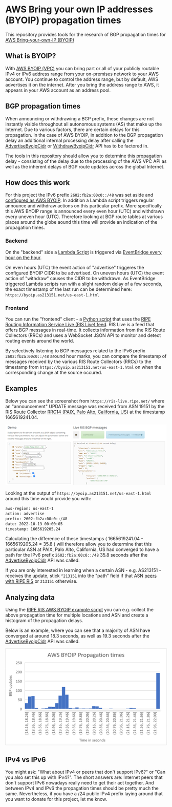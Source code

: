 # AWS Bring your own IP addresses (BYOIP) propagation times 
This repository provides tools for the research of BGP propagation times for [AWS Bring-your-own-IP (BYOIP)](https://docs.aws.amazon.com/AWSEC2/latest/UserGuide/ec2-byoip.html)

## What is BYOIP?
With [AWS BYOIP (VPC)](https://docs.aws.amazon.com/AWSEC2/latest/UserGuide/ec2-byoip.html) you can bring part or all of your publicly routable IPv4 or IPv6 address range from your on-premises network to your AWS account. You continue to control the address range, but by default, AWS advertises it on the internet. After you bring the address range to AWS, it appears in your AWS account as an address pool.

## BGP propagation times
When announcing or withdrawing a BGP prefix, these changes are not instantly visible throughout all autonomous systems (AS) that make up the Internet. Due to various factors, there are certain delays for this propagation. In the case of AWS BYOIP, in addition to the BGP propagation delay an additional internal processing delay after calling the [AdvertiseByoipCidr](https://docs.aws.amazon.com/AWSEC2/latest/APIReference/API_AdvertiseByoipCidr.html) or [WithdrawByoipCidr](https://docs.aws.amazon.com/AWSEC2/latest/APIReference/API_WithdrawByoipCidr.html) API has to be factored in. 

The tools in this repository should allow you to determine this propagation delay - consisting of the delay due to the processing of the AWS VPC API as well as the inherent delays of BGP route updates across the global Internet. 

## How does this work
For this project the IPv6 prefix ```2602:fb2a:00c0::/48``` was set aside and [configured as AWS BYOIP](https://www.edge-cloud.net/2022/07/19/hands-on-with-aws-byoip/). In addition a Lambda script triggers regular announce and withdraw actions on this particular prefix. 
More specifically this AWS BYOIP range is announced every even hour (UTC) and withdrawn every uneven hour (UTC). Therefore looking at BGP route tables at various places around the globe aound this time will provide an indication of the propagation times. 

### Backend
On the "backend" side a [Lambda Script](https://github.com/chriselsen/AWS-BYOIP-Propagation/blob/main/backend/LambdaAnnounceWithdrawBYOIP.py) is triggered via [EventBridge every hour on the hour](https://docs.aws.amazon.com/lambda/latest/dg/services-cloudwatchevents-expressions.html). 

On even hours (UTC) the event action of "advertise" triggeres the configured BYOIP CIDR to be advertised. 
On uneven hours (UTC) the event action of "withdraw" causes the CIDR to be withdrawn.
As EventBridge triggered Lambda scripts run with a slight random delay of a few seconds, the exact timestamp of the last run
can be determined here: ```https://byoip.as213151.net/us-east-1.html```

### Frontend
You can run the "frontend" client - a [Python script](https://github.com/chriselsen/AWS-BYOIP-Propagation/blob/main/scripts/ripe-ris-byoip-client.py) that uses the [RIPE Routing Information Service Live (RIS Live) feed](https://ris-live.ripe.net/). RIS Live is a feed that offers BGP messages in real-time. It collects information from the RIS Route Collectors (RRCs) and uses a WebSocket JSON API to monitor and detect routing events around the world.

By selectively listening to BGP messages related to the IPv6 prefix ```2602:fb2a:00c0::/48``` around hour marks, you can compare the timestamp of messages received by the various RIS Route Collectors (RRCs) to the timestamp from ```https://byoip.as213151.net/us-east-1.html``` on when the corresponding change at the source occured. 

## Examples

Below you can see the screenshot from ```https://ris-live.ripe.net/``` where an "announcement" UPDATE message was received from ASN 19151 by the RIS Route Collector [RRC14 (PAIX, Palo Alto, California, US)](https://www.ris.ripe.net/peerlist/rrc14.shtml) at the timestamp 1665619241.04. 

![](https://raw.githubusercontent.com/chriselsen/AWS-BYOIP-Propagation/main/examples/BYOIP-RIPE-RIS-Output.png)

Looking at the output of ```https://byoip.as213151.net/us-east-1.html``` around this time would provide you with:
```
aws-region: us-east-1
action: advertise
prefix: 2602:fb2a:00c0::/48
date: 2022-10-13 00:00:05
timestamp: 1665619205.24
```

Calculating the difference of these timestamps ( 1665619241.04 - 1665619205.24 = 35.8 ) will therefore allow you to determine that this particular ASN at PAIX, Palo Alto, California, US had converged to have a path for the IPv6 prefix ```2602:fb2a:00c0::/48``` 35.8 seconds after the [AdvertiseByoipCidr](https://docs.aws.amazon.com/AWSEC2/latest/APIReference/API_AdvertiseByoipCidr.html) API was called.

If you are only interested in learning when a certain ASN - e.g. AS213151 - receives the update, stick ```^213151``` into the "path" field if that ASN [peers with RIPE RIS](https://www.ris.ripe.net/peerlist/all.shtml) or ```213151``` otherwise. 

## Analyzing data

Using the [RIPE RIS AWS BYOIP example script](https://github.com/chriselsen/AWS-BYOIP-Propagation/blob/main/scripts/ripe-ris-byoip-client.py) you can e.g. collect the above propagation time for multiple locations and ASN and create a histogram of the propagation delays. 

Below is an example, where you can see that a majority of ASN have converged at around 18.3 seconds, as well as 19.3 seconds after the [AdvertiseByoipCidr](https://docs.aws.amazon.com/AWSEC2/latest/APIReference/API_AdvertiseByoipCidr.html) API was called.

![](https://raw.githubusercontent.com/chriselsen/AWS-BYOIP-Propagation/main/examples/BYOIP-Propagation-Times.png)

## IPv4 vs IPv6
You might ask: "What about IPv4 or peers that don't support IPv6?" or "Can you also set this up with IPv4?". The short answers are: Internet peers that don't support IPv6 nowadays really need to get their act together. And between IPv4 and IPv6 the propagation times should be pretty much the same. Nevertheless, if you have a /24 public IPv4 prefix laying around that you want to donate for this project, let me know. 
